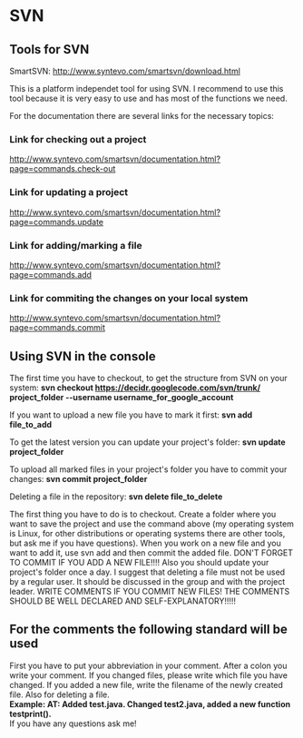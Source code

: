 # SVN #

## Tools for SVN ##
SmartSVN: http://www.syntevo.com/smartsvn/download.html

This is a platform independet tool for using SVN. I recommend to use this tool because it is very easy to use and has most of the functions we need.

For the documentation there are several links for the necessary topics:

### Link for checking out a project ###
http://www.syntevo.com/smartsvn/documentation.html?page=commands.check-out

### Link for updating a project ###
http://www.syntevo.com/smartsvn/documentation.html?page=commands.update

### Link for adding/marking a file ###
http://www.syntevo.com/smartsvn/documentation.html?page=commands.add

### Link for commiting the changes on your local system ###
http://www.syntevo.com/smartsvn/documentation.html?page=commands.commit

## Using SVN in the console ##

The first time you have to checkout, to get the structure from SVN on your system:
**svn checkout https://decidr.googlecode.com/svn/trunk/ project\_folder --username username\_for\_google\_account**

If you want to upload a new file you have to mark it first:
**svn add file\_to\_add**

To get the latest version you can update your project's folder:
**svn update project\_folder**

To upload all marked files in your project's folder you have to commit your changes:
**svn commit project\_folder**


Deleting a file in the repository:
**svn delete file\_to\_delete**


The first thing you have to do is to checkout. Create a folder where you want to save the project and use the command above (my operating system is Linux, for other distributions or operating systems there are other tools, but ask me if you have questions). When you work on a new file and you want to add it, use svn add and then commit the added file. DON'T FORGET TO COMMIT IF YOU ADD A NEW FILE!!!! Also you should update your project's folder once a day. I suggest that deleting a file must not be used by a regular user. It should be discussed in the group and with the project leader. WRITE COMMENTS IF YOU COMMIT NEW FILES! THE COMMENTS SHOULD BE WELL DECLARED AND SELF-EXPLANATORY!!!!!

## For the comments the following standard will be used ##
First you have to put your abbreviation in your comment. After a colon you write your comment. If you changed files, please write which file you have changed. If you added a new file, write the filename of the newly created file. Also for deleting a file.<br>
<b>Example: AT: Added test.java. Changed test2.java, added a new function testprint().</b><br>
If you have any questions ask me!